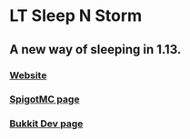 # LT Sleep N Storm
## A new way of sleeping in 1.13.
### [Website](https://leothawne.github.io/LTSleepNStorm/)
### [SpigotMC page](https://www.spigotmc.org/resources/64315)
### [Bukkit Dev page](https://dev.bukkit.org/projects/lt-sleep-n-storm)
